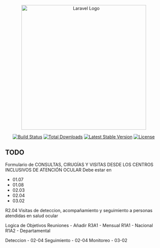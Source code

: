 <p align="center"><a href="https://laravel.com" target="_blank"><img src="https://raw.githubusercontent.com/laravel/art/master/logo-lockup/5%20SVG/2%20CMYK/1%20Full%20Color/laravel-logolockup-cmyk-red.svg" width="400" alt="Laravel Logo"></a></p>

<p align="center">
<a href="https://github.com/laravel/framework/actions"><img src="https://github.com/laravel/framework/workflows/tests/badge.svg" alt="Build Status"></a>
<a href="https://packagist.org/packages/laravel/framework"><img src="https://img.shields.io/packagist/dt/laravel/framework" alt="Total Downloads"></a>
<a href="https://packagist.org/packages/laravel/framework"><img src="https://img.shields.io/packagist/v/laravel/framework" alt="Latest Stable Version"></a>
<a href="https://packagist.org/packages/laravel/framework"><img src="https://img.shields.io/packagist/l/laravel/framework" alt="License"></a>
</p>

## TODO

Formulario de CONSULTAS, CIRUGÍAS Y VISITAS DESDE LOS CENTROS INCLUSIVOS DE ATENCIÓN OCULAR
Debe estar en
- 01.07
- 01.08
- 02.03
- 02.04
- 03.02


R2.04 Visitas de deteccion, acompañamiento y seguimiento a personas atendidas en salud ocular

Logica de Objetivos Reuniones - Añadir
R3A1 - Mensual
R1A1 - Nacional
R1A2 - Departamental

Deteccion  - 02-04
Seguimiento - 02-04
Monitoreo - 03-02
